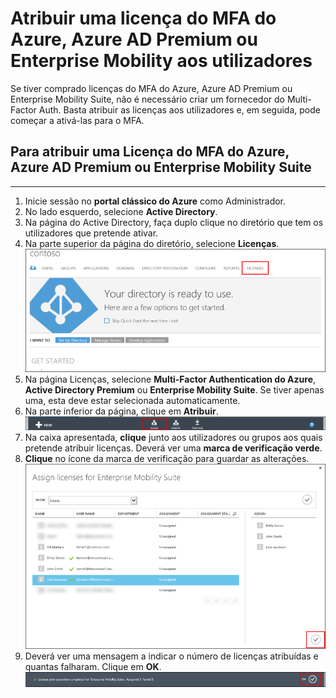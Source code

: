 <properties 
    pageTitle="Atribuir Licenças para o Multi-Factor Authentication do Microsoft Azure" 
    description="Saiba como atribuir licenças para o Multi-Factor Authentication do Microsoft Azure." 
    services="multi-factor-authentication" 
    documentationCenter="" 
    authors="billmath" 
    manager="stevenpo" 
    editor="curtand"/>

<tags 
    ms.service="multi-factor-authentication" 
    ms.workload="identity" 
    ms.tgt_pltfrm="na" 
    ms.devlang="na" 
    ms.topic="get-started-article" 
    ms.date="08/04/2016" 
    ms.author="billmath"/>

# Atribuir uma licença do MFA do Azure, Azure AD Premium ou Enterprise Mobility aos utilizadores

Se tiver comprado licenças do MFA do Azure, Azure AD Premium ou Enterprise Mobility Suite, não é necessário criar um fornecedor do Multi-Factor Auth. Basta atribuir as licenças aos utilizadores e, em seguida, pode começar a ativá-las para o MFA.

## Para atribuir uma Licença do MFA do Azure, Azure AD Premium ou Enterprise Mobility Suite
--------------------------------------------------------------------------------

1. Inicie sessão no **portal clássico do Azure** como Administrador.
2. No lado esquerdo, selecione **Active Directory**.
3. Na página do Active Directory, faça duplo clique no diretório que tem os utilizadores que pretende ativar.
4. Na parte superior da página do diretório, selecione **Licenças**.
![Atribuir Licenças](./media/multi-factor-authentication-get-started-assign-licenses/assign1.png)
5. Na página Licenças, selecione **Multi-Factor Authentication do Azure**, **Active Directory Premium** ou **Enterprise Mobility Suite**.  Se tiver apenas uma, esta deve estar selecionada automaticamente. 
6. Na parte inferior da página, clique em **Atribuir**.
![Atribuir Licenças](./media/multi-factor-authentication-get-started-assign-licenses/assign3.png)
6. Na caixa apresentada, **clique** junto aos utilizadores ou grupos aos quais pretende atribuir licenças.  Deverá ver uma **marca de verificação verde**.
7. **Clique** no ícone da marca de verificação para guardar as alterações.
![Atribuir Licenças](./media/multi-factor-authentication-get-started-assign-licenses/assign4.png)
8. Deverá ver uma mensagem a indicar o número de licenças atribuídas e quantas falharam.  Clique em **OK**.
![Atribuir Licenças](./media/multi-factor-authentication-get-started-assign-licenses/assign5.png)



<!--HONumber=ago16_HO4-->



